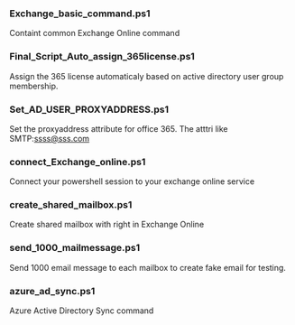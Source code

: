 ### Exchange_basic_command.ps1
Containt common Exchange Online command

### Final_Script_Auto_assign_365license.ps1
Assign the 365 license automaticaly based on active directory user group membership.

### Set_AD_USER_PROXYADDRESS.ps1
Set the proxyaddress attribute for office 365. The atttri like SMTP:ssss@sss.com

### connect_Exchange_online.ps1
Connect your powershell session to your exchange online service

### create_shared_mailbox.ps1
Create shared mailbox with right in Exchange Online

### send_1000_mailmessage.ps1
Send 1000 email message to each mailbox to create fake email for testing.

### azure_ad_sync.ps1
Azure Active Directory Sync command


